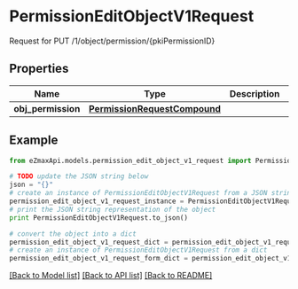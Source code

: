 # PermissionEditObjectV1Request

Request for PUT /1/object/permission/{pkiPermissionID}

## Properties

Name | Type | Description | Notes
------------ | ------------- | ------------- | -------------
**obj_permission** | [**PermissionRequestCompound**](PermissionRequestCompound.md) |  | 

## Example

```python
from eZmaxApi.models.permission_edit_object_v1_request import PermissionEditObjectV1Request

# TODO update the JSON string below
json = "{}"
# create an instance of PermissionEditObjectV1Request from a JSON string
permission_edit_object_v1_request_instance = PermissionEditObjectV1Request.from_json(json)
# print the JSON string representation of the object
print PermissionEditObjectV1Request.to_json()

# convert the object into a dict
permission_edit_object_v1_request_dict = permission_edit_object_v1_request_instance.to_dict()
# create an instance of PermissionEditObjectV1Request from a dict
permission_edit_object_v1_request_form_dict = permission_edit_object_v1_request.from_dict(permission_edit_object_v1_request_dict)
```
[[Back to Model list]](../README.md#documentation-for-models) [[Back to API list]](../README.md#documentation-for-api-endpoints) [[Back to README]](../README.md)


